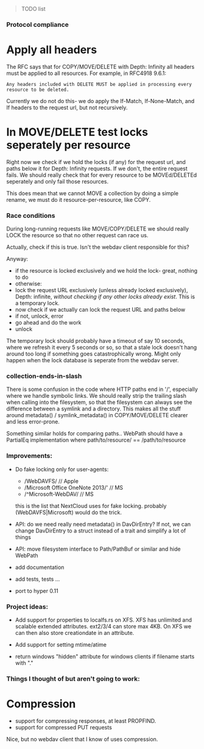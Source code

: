 
> TODO list

### Protocol compliance

# Apply all headers

The RFC says that for COPY/MOVE/DELETE with Depth: Infinity all headers
must be applied to all resources. For example, in RFC4918 9.6.1:

```
Any headers included with DELETE MUST be applied in processing every resource to be deleted.
```

Currently we do not do this- we do apply the If-Match, If-None-Match, and If headers
to the request url, but not recursively.

# In MOVE/DELETE test locks seperately per resource

Right now we check if we hold the locks (if any) for the request url, and paths
below it for Depth: Infinity requests. If we don't, the entire request fails. We
should really check that for every resource to be MOVEd/DELETEd seperately
and only fail those resources.

This does mean that we cannot MOVE a collection by doing a simple rename, we must
do it resource-per-resource, like COPY.

### Race conditions

During long-running requests like MOVE/COPY/DELETE we should really LOCK the resource
so that no other request can race us.

Actually, check if this is true. Isn't the webdav client responsible for this?

Anyway:

- if the resource is locked exclusively and we hold the lock- great, nothing to do
- otherwise:
- lock the request URL exclusively (unless already locked exclusively), Depth: infinite,
  _without checking if any other locks already exist_. This is a temporary lock.
- now check if we actually can lock the request URL and paths below
- if not, unlock, error
- go ahead and do the work
- unlock

The temporary lock should probably have a timeout of say 10 seconds, where we
refresh it every 5 seconds or so, so that a stale lock doesn't hang around
too long if something goes catastrophically wrong. Might only happen when
the lock database is seperate from the webdav server.

### collection-ends-in-slash

There is some confusion in the code where HTTP paths end in '/', especially
where we handle symbolic links. We should really strip the trailing slash
when calling into the filesystem, so that the filesystem can always see
the difference between a symlink and a directory. This makes all the
stuff around metadata() / symlink_metadata() in COPY/MOVE/DELETE clearer
and less error-prone.

Something similar holds for comparing paths.. WebPath should have a
PartialEq implementation where path/to/resource/ == /path/to/resource

### Improvements:

- Do fake locking only for user-agents:

  - /WebDAVFS/					// Apple
  - /Microsoft Office OneNote 2013/'		// MS
  - /^Microsoft-WebDAV/				// MS

  this is the list that NextCloud uses for fake locking.
  probably (WebDAVFS|Microsoft) would do the trick.

- API: do we need really need metadata() in DavDirEntry? If not, we can change
  DavDirEntry to a struct instead of a trait and simplify a lot of things
- API: move filesystem interface to Path/PathBuf or similar and hide WebPath

- add documentation
- add tests, tests ...

- port to hyper 0.11

### Project ideas:

- Add support for properties to localfs.rs on XFS. XFS has unlimited and
  scalable extended attributes. ext2/3/4 can store max 4KB. On XFS we can
  then also store creationdate in an attribute.

- Add support for setting mtime/atime

- return windows "hidden" attribute for windows clients if filename starts with "."

### Things I thought of but aren't going to work:

# Compression

- support for compressing responses, at least PROPFIND.
- support for compressed PUT requests

Nice, but no webdav client that I know of uses compression.

